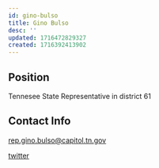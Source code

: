 ```yaml
---
id: gino-bulso
title: Gino Bulso
desc: ''
updated: 1716472829327
created: 1716392413902
---
```


## Position

Tennesee State Representative in district 61

## Contact Info

<a href="mailto:rep.gino.bulso@capitol.tn.gov">rep.gino.bulso@capitol.tn.gov</a>

[twitter](https://x.com/GinoBulso)
